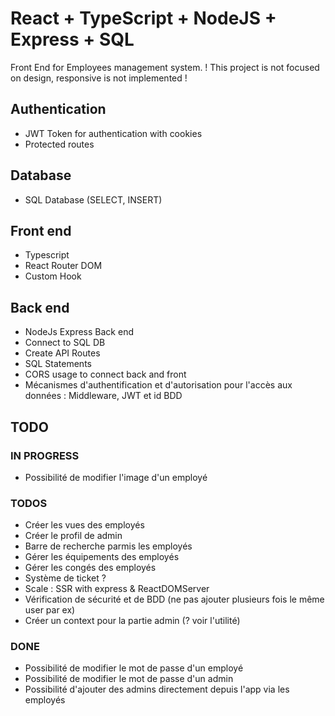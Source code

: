 # React + TypeScript + NodeJS + Express + SQL

Front End for Employees management system.
! This project is not focused on design, responsive is not implemented !

## Authentication

- JWT Token for authentication with cookies
- Protected routes

## Database

- SQL Database (SELECT, INSERT)

## Front end

- Typescript
- React Router DOM
- Custom Hook

## Back end

- NodeJs Express Back end
- Connect to SQL DB
- Create API Routes
- SQL Statements
- CORS usage to connect back and front
- Mécanismes d'authentification et d'autorisation pour l'accès aux données : Middleware, JWT et id BDD

## TODO

### IN PROGRESS

- Possibilité de modifier l'image d'un employé

### TODOS

- Créer les vues des employés
- Créer le profil de admin
- Barre de recherche parmis les employés
- Gérer les équipements des employés
- Gérer les congés des employés
- Système de ticket ?
- Scale : SSR with express & ReactDOMServer
- Vérification de sécurité et de BDD (ne pas ajouter plusieurs fois le même user par ex)
- Créer un context pour la partie admin (? voir l'utilité)

### DONE

- Possibilité de modifier le mot de passe d'un employé
- Possibilité de modifier le mot de passe d'un admin
- Possibilité d'ajouter des admins directement depuis l'app via les employés
